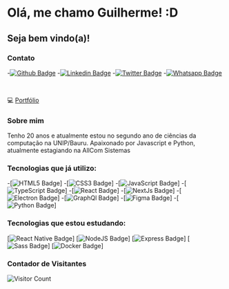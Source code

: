 # Olá, me chamo Guilherme! :D
## Seja bem vindo(a)! 

### Contato
-[![Github Badge](	https://img.shields.io/badge/GitHub-100000?style=for-the-badge&logo=github&logoColor=white)](https://github.com/Glerme)
-[![Linkedin Badge](https://img.shields.io/badge/LinkedIn-0077B5?style=for-the-badge&logo=linkedin&logoColor=white)](https://www.linkedin.com/in/glerme/)
-[![Twitter Badge](https://img.shields.io/badge/Twitter-1DA1F2?style=for-the-badge&logo=twitter&logoColor=white)](https://twitter.com/glhermme)
-[![Whatsapp Badge](https://img.shields.io/badge/WhatsApp-25D366?style=for-the-badge&logo=whatsapp&logoColor=white)](https://api.whatsapp.com/send?phone=5514998363749)

<br>

💻 [Portfólio](https://glerme.github.io) 

### Sobre mim
Tenho 20 anos e atualmente estou no segundo ano de ciências da computação na UNIP/Bauru. Apaixonado por Javascript e Python, atualmente estagiando na AllCom Sistemas


### Tecnologias que já utilizo: 

-[![HTML5 Badge](https://img.shields.io/badge/HTML5-E34F26?style=for-the-badge&logo=html5&logoColor=white)]
-[![CSS3 Badge](https://img.shields.io/badge/CSS3-1572B6?style=for-the-badge&logo=css3&logoColor=white)]
-[![JavaScript Badge](https://img.shields.io/badge/JavaScript-323330?style=for-the-badge&logo=javascript&logoColor=F7DF1E)]
-[![TypeScript Badge](https://img.shields.io/badge/TypeScript-007ACC?style=for-the-badge&logo=typescript&logoColor=white)]
-[![React Badge](https://img.shields.io/badge/React-20232A?style=for-the-badge&logo=react&logoColor=61DAFB)]
-[![NextJs Badge](https://img.shields.io/badge/next.js-000000?style=for-the-badge&logo=nextdotjs&logoColor=white)]
-[![Electron Badge](https://img.shields.io/badge/Electron-2B2E3A?style=for-the-badge&logo=electron&logoColor=9FEAF9)]
-[![GraphQl Badge](https://img.shields.io/badge/GraphQl-E10098?style=for-the-badge&logo=graphql&logoColor=white)]
-[![Figma Badge](https://img.shields.io/badge/Figma-F24E1E?style=for-the-badge&logo=figma&logoColor=white)]
-[![Python Badge](https://img.shields.io/badge/Python-3776AB?style=for-the-badge&logo=python&logoColor=white)]


### Tecnologias que estou estudando:

[![React Native Badge](https://img.shields.io/badge/React_Native-20232A?style=for-the-badge&logo=react&logoColor=61DAFB)]
[![NodeJS Badge](https://img.shields.io/badge/Node.js-339933?style=for-the-badge&logo=nodedotjs&logoColor=white)]
[![Express Badge](https://img.shields.io/badge/Express.js-000000?style=for-the-badge&logo=express&logoColor=white)]
[![Sass Badge](https://img.shields.io/badge/Sass-CC6699?style=for-the-badge&logo=sass&logoColor=white)]
[![Docker Badge](https://img.shields.io/badge/Docker-2CA5E0?style=for-the-badge&logo=docker&logoColor=white)]


### Contador de Visitantes

![Visitor Count](https://profile-counter.glitch.me/Glerme/count.svg)
